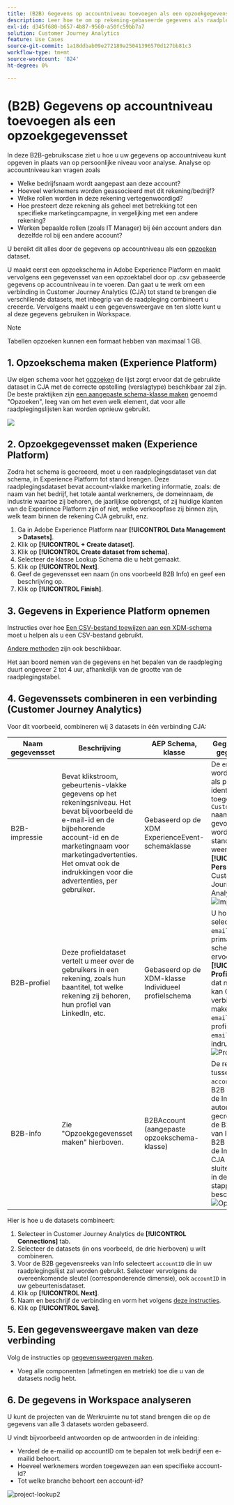 ```yaml
---
title: (B2B) Gegevens op accountniveau toevoegen als een opzoekgegevensset
description: Leer hoe te om op rekening-gebaseerde gegevens als raadplegingsdataset aan CJA toe te voegen
exl-id: d345f680-b657-4b87-9560-a50fc59bb7a7
solution: Customer Journey Analytics
feature: Use Cases
source-git-commit: 1a18ddbab09e272189a25041396570d127bb81c3
workflow-type: tm+mt
source-wordcount: '824'
ht-degree: 0%

---
```


# (B2B) Gegevens op accountniveau toevoegen als een opzoekgegevensset

In deze B2B-gebruikscase ziet u hoe u uw gegevens op accountniveau kunt opgeven in plaats van op persoonlijke niveau voor analyse. Analyse op accountniveau kan vragen zoals

* Welke bedrijfsnaam wordt aangepast aan deze account?
* Hoeveel werknemers worden geassocieerd met dit rekening/bedrijf?
* Welke rollen worden in deze rekening vertegenwoordigd?
* Hoe presteert deze rekening als geheel met betrekking tot een specifieke marketingcampagne, in vergelijking met een andere rekening?
* Werken bepaalde rollen (zoals IT Manager) bij één account anders dan dezelfde rol bij een andere account?

U bereikt dit alles door de gegevens op accountniveau als een [opzoeken](/help/getting-started/cja-glossary.md) dataset.

U maakt eerst een opzoekschema in Adobe Experience Platform en maakt vervolgens een gegevensset van een opzoektabel door op .csv gebaseerde gegevens op accountniveau in te voeren. Dan gaat u te werk om een verbinding in Customer Journey Analytics (CJA) tot stand te brengen die verschillende datasets, met inbegrip van de raadpleging combineert u creeerde. Vervolgens maakt u een gegevensweergave en ten slotte kunt u al deze gegevens gebruiken in Workspace.

>[!NOTE]
>
>Tabellen opzoeken kunnen een formaat hebben van maximaal 1 GB.

## 1. Opzoekschema maken (Experience Platform)

Uw eigen schema voor het [opzoeken](/help/getting-started/cja-glossary.md) de lijst zorgt ervoor dat de gebruikte dataset in CJA met de correcte opstelling (verslagtype) beschikbaar zal zijn. De beste praktijken zijn [een aangepaste schema-klasse maken](https://experienceleague.adobe.com/docs/experience-platform/xdm/tutorials/create-schema-ui.html#create-new-class) genoemd &quot;Opzoeken&quot;, leeg van om het even welk element, dat voor alle raadplegingslijsten kan worden opnieuw gebruikt.

![](../assets/create-new-class.png)

## 2. Opzoekgegevensset maken (Experience Platform)

Zodra het schema is gecreeerd, moet u een raadplegingsdataset van dat schema, in Experience Platform tot stand brengen. Deze raadplegingsdataset bevat account-vlakke marketing informatie, zoals: de naam van het bedrijf, het totale aantal werknemers, de domeinnaam, de industrie waartoe zij behoren, de jaarlijkse opbrengst, of zij huidige klanten van de Experience Platform zijn of niet, welke verkoopfase zij binnen zijn, welk team binnen de rekening CJA gebruikt, enz.

1. Ga in Adobe Experience Platform naar **[!UICONTROL Data Management > Datasets]**.
1. Klik op **[!UICONTROL + Create dataset]**.
1. Klik op **[!UICONTROL Create dataset from schema]**.
1. Selecteer de klasse Lookup Schema die u hebt gemaakt.
1. Klik op **[!UICONTROL Next]**.
1. Geef de gegevensset een naam (in ons voorbeeld B2B Info) en geef een beschrijving op.
1. Klik op **[!UICONTROL Finish]**.

## 3. Gegevens in Experience Platform opnemen

Instructies over hoe [Een CSV-bestand toewijzen aan een XDM-schema](https://experienceleague.adobe.com/docs/experience-platform/ingestion/tutorials/map-a-csv-file.html) moet u helpen als u een CSV-bestand gebruikt.

[Andere methoden](https://experienceleague.adobe.com/docs/experience-platform/ingestion/home.html) zijn ook beschikbaar.

Het aan boord nemen van de gegevens en het bepalen van de raadpleging duurt ongeveer 2 tot 4 uur, afhankelijk van de grootte van de raadplegingstabel.

## 4. Gegevenssets combineren in een verbinding (Customer Journey Analytics)

Voor dit voorbeeld, combineren wij 3 datasets in één verbinding CJA:

| Naam gegevensset | Beschrijving | AEP Schema, klasse | Gegevens over gegevensset |
| --- | --- | --- | --- |
| B2B-impressie | Bevat klikstroom, gebeurtenis-vlakke gegevens op het rekeningsniveau. Het bevat bijvoorbeeld de e-mail-id en de bijbehorende account-id en de marketingnaam voor marketingadvertenties. Het omvat ook de indrukkingen voor die advertenties, per gebruiker. | Gebaseerd op de XDM ExperienceEvent-schemaklasse | De `emailID` wordt gebruikt als primaire identiteit en toegewezen aan `Customer ID` naamruimte. Als gevolg hiervan wordt deze standaard weergegeven **[!UICONTROL Person ID]** in Customer Journey Analytics. ![Impressies](../assets/impressions-mixins.png) |
| B2B-profiel | Deze profieldataset vertelt u meer over de gebruikers in een rekening, zoals hun baantitel, tot welke rekening zij behoren, hun profiel van LinkedIn, etc. | Gebaseerd op de XDM-klasse Individueel profielschema | U hoeft niet te selecteren `emailID` als primaire id in dit schema. Zorg ervoor dat u **[!UICONTROL Profile]**; Als u dat niet doet, kan CJA geen verbinding maken met de `emailID` in B2B-profiel met de `emailID` in B2B-indrukgegevens. ![Profiel](../assets/profile-mixins.png) |
| B2B-info | Zie &quot;Opzoekgegevensset maken&quot; hierboven. | B2BAccount (aangepaste opzoekschema-klasse) | De relatie tussen `accountID` en de B2B dataset van de Impressies automatisch is gecreeerd door de B2B dataset van Info met de B2B dataset van de Impressie in CJA aan te sluiten, zoals die in de hieronder stappen wordt beschreven. ![Opzoeken](../assets/lookup-mixins.png) |

Hier is hoe u de datasets combineert:

1. Selecteer in Customer Journey Analytics de **[!UICONTROL Connections]** tab.
1. Selecteer de datasets (in ons voorbeeld, de drie hierboven) u wilt combineren.
1. Voor de B2B gegevensreeks van Info selecteert `accountID` die in uw raadplegingslijst zal worden gebruikt. Selecteer vervolgens de overeenkomende sleutel (corresponderende dimensie), ook `accountID` in uw gebeurtenisdataset.
1. Klik op **[!UICONTROL Next]**.
1. Naam en beschrijf de verbinding en vorm het volgens [deze instructies](/help/connections/create-connection.md).
1. Klik op **[!UICONTROL Save]**.

## 5. Een gegevensweergave maken van deze verbinding

Volg de instructies op [gegevensweergaven maken](/help/data-views/create-dataview.md).

* Voeg alle componenten (afmetingen en metriek) toe die u van de datasets nodig hebt.

## 6. De gegevens in Workspace analyseren

U kunt de projecten van de Werkruimte nu tot stand brengen die op de gegevens van alle 3 datasets worden gebaseerd.

U vindt bijvoorbeeld antwoorden op de antwoorden in de inleiding:

* Verdeel de e-mailid op accountID om te bepalen tot welk bedrijf een e-mailid behoort.
* Hoeveel werknemers worden toegewezen aan een specifieke account-id?
* Tot welke branche behoort een account-id?

![project-lookup2](assets/analyze.png)
